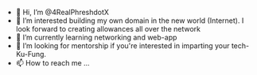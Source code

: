 - 👋 Hi, I’m @4RealPhreshdotX
- 👀 I’m interested building my own domain in the new world (Internet). I look forward to creating allowances all over the network
- 🌱 I’m currently learning networking and web-app
- 💞️ I’m looking for mentorship if you're interested in imparting your tech-Ku-Fung.
- 📫 How to reach me ...

<!---
4RealPhreshdotX/4RealPhreshdotX is a ✨ special ✨ repository because its `README.md` (this file) appears on your GitHub profile.
You can click the Preview link to take a look at your changes.
--->
